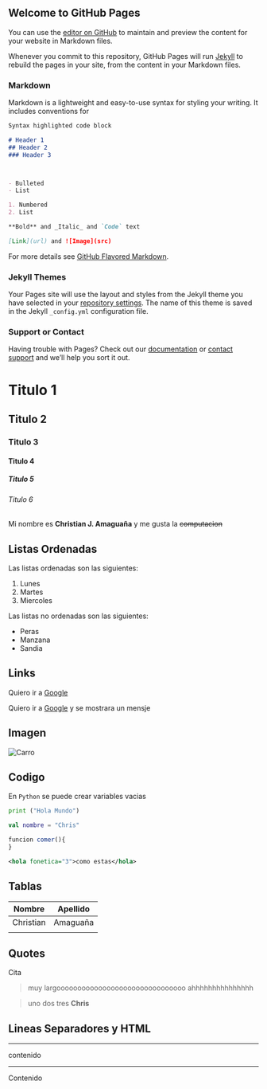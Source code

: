 ## Welcome to GitHub Pages

You can use the [editor on GitHub](https://github.com/2020B-Libres-Calculadora/2020B-Libres-Calculadora.github.io/edit/main/README.md) to maintain and preview the content for your website in Markdown files.

Whenever you commit to this repository, GitHub Pages will run [Jekyll](https://jekyllrb.com/) to rebuild the pages in your site, from the content in your Markdown files.

### Markdown

Markdown is a lightweight and easy-to-use syntax for styling your writing. It includes conventions for

```markdown
Syntax highlighted code block

# Header 1
## Header 2
### Header 3



- Bulleted
- List

1. Numbered
2. List

**Bold** and _Italic_ and `Code` text

[Link](url) and ![Image](src)
```

For more details see [GitHub Flavored Markdown](https://guides.github.com/features/mastering-markdown/).

### Jekyll Themes

Your Pages site will use the layout and styles from the Jekyll theme you have selected in your [repository settings](https://github.com/2020B-Libres-Calculadora/2020B-Libres-Calculadora.github.io/settings). The name of this theme is saved in the Jekyll `_config.yml` configuration file.

### Support or Contact

Having trouble with Pages? Check out our [documentation](https://docs.github.com/categories/github-pages-basics/) or [contact support](https://github.com/contact) and we’ll help you sort it out.





# Titulo 1
## Titulo 2
### Titulo 3
#### Titulo 4
##### Titulo 5
###### Titulo 6

Mi nombre es **Christian J. Amaguaña** y me gusta la ~~computacion~~

## Listas Ordenadas

Las listas ordenadas son las siguientes:

1.  Lunes
1.  Martes
1.  Miercoles 

Las listas  no ordenadas son las siguientes:


-  Peras
-  Manzana
-  Sandia 

## Links

Quiero ir a [Google](www.google.com.ec)

Quiero ir a [Google](www.google.com.ec "Me gustan las papayas") y se mostrara un mensje 

## Imagen

![Carro](https://i48.servimg.com/u/f48/14/58/34/40/tumblr10.jpg "Mnesaje")


## Codigo

En `Python` se puede crear variables vacias

```python
print ("Hola Mundo")

```

```kotlin
val nombre = "Chris"

```
```javascript
funcion comer(){
}

```

```xml
<hola fonetica="3">como estas</hola>
```
## Tablas

| Nombre  | Apellido |
| ---     |   ---    |
|Christian|Amaguaña  |
|         |          |


## Quotes

Cita

> muy largooooooooooooooooooooooooooooooo
> ahhhhhhhhhhhhhhh

> uno
> dos
> tres
> **Chris** 


## Lineas Separadores y HTML


------------

contenido 

------------

Contenido


